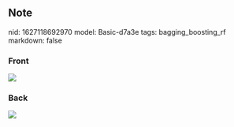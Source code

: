 ## Note
nid: 1627118692970
model: Basic-d7a3e
tags: bagging_boosting_rf
markdown: false

### Front
<img src="paste-eb23ae64aee0fcfa390b275f5eadb172be044362.jpg">

### Back
<img src="paste-9cad62a7c131a6602e76dbd11e4bb1e68077402b.jpg">
